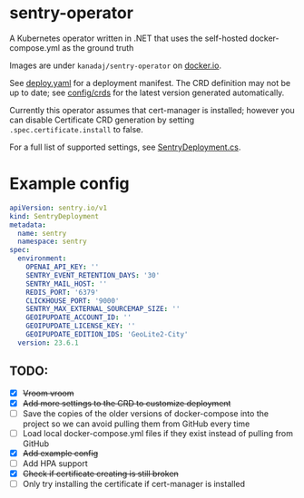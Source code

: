 # sentry-operator
A Kubernetes operator written in .NET that uses the self-hosted docker-compose.yml as the ground truth

Images are under `kanadaj/sentry-operator` on [docker.io](https://hub.docker.com/r/kanadaj/sentry-operator).

See [deploy.yaml](./deploy.yaml) for a deployment manifest. The CRD definition may not be up to date; see [config/crds](./config/crds) for the latest version generated automatically.

Currently this operator assumes that cert-manager is installed; however you can disable Certificate CRD generation by setting `.spec.certificate.install` to false.

For a full list of supported settings, see [SentryDeployment.cs](./Entities/SentryDeployment.cs).

# Example config

```yaml
apiVersion: sentry.io/v1
kind: SentryDeployment
metadata:
  name: sentry
  namespace: sentry
spec:
  environment:
    OPENAI_API_KEY: ''
    SENTRY_EVENT_RETENTION_DAYS: '30'
    SENTRY_MAIL_HOST: ''
    REDIS_PORT: '6379'
    CLICKHOUSE_PORT: '9000'
    SENTRY_MAX_EXTERNAL_SOURCEMAP_SIZE: ''
    GEOIPUPDATE_ACCOUNT_ID: ''
    GEOIPUPDATE_LICENSE_KEY: ''
    GEOIPUPDATE_EDITION_IDS: 'GeoLite2-City'
  version: 23.6.1
```

## TODO:
- [X] ~~Vroom vroom~~
- [X] ~~Add more settings to the CRD to customize deployment~~
- [ ] Save the copies of the older versions of docker-compose into the project so we can avoid pulling them from GitHub every time
- [ ] Load local docker-compose.yml files if they exist instead of pulling from GitHub
- [X] ~~Add example config~~
- [ ] Add HPA support
- [X] ~~Check if certificate creating is still broken~~
- [ ] Only try installing the certificate if cert-manager is installed
